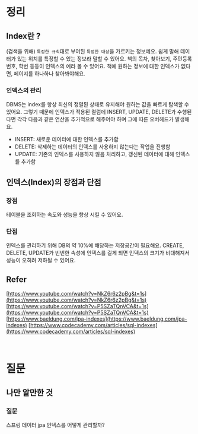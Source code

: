 # 정리

## Index란 ?

(검색을 위해) `특정한 규칙`대로 부여된 `특정한 대상`을 가르키는 정보예요. 쉽게 말해 데이터가 있는 위치를 특정할 수 있는 정보라 말할 수 있어요. 
책의 목차, 찾아보기, 주민등록번호, 학번 등등이 인덱스의 예라 볼 수 있어요. 책에 원하는 정보에 대한 인덱스가 없다면, 페이지를 하나하나 찾아봐야해요. 

### 인덱스의 관리

DBMS는 index를 항상 최신의 정렬된 상태로 유지해야 원하는 값을 빠르게 탐색할 수 있어요. 그렇기 때문에 인덱스가 적용된 컬럼에 INSERT, UPDATE, DELETE가 수행된다면 각각 다음과 같은 연산을 추가적으로 해주어야 하며 그에 따른 오버헤드가 발생해요.

- INSERT: 새로운 데이터에 대한 인덱스를 추가함
- DELETE: 삭제하는 데이터의 인덱스를 사용하지 않는다는 작업을 진행함
- UPDATE: 기존의 인덱스를 사용하지 않음 처리하고, 갱신된 데이터에 대해 인덱스를 추가함

## 인덱스(Index)의 장점과 단점

### 장점

테이블을 조회하는 속도와 성능을 향상 시킬 수 있어요.

### 단점

인덱스를 관리하기 위해 DB의 약 10%에 해당하는 저장공간이 필요해요. 
CREATE, DELETE, UPDATE가 빈번한 속성에 인덱스를 걸게 되면 인덱스의 크기가 비대해져서 성능이 오히려 저하될 수 있어요.

## Refer

[https://www.youtube.com/watch?v=NkZ6r6z2pBg&t=1s](https://www.youtube.com/watch?v=NkZ6r6z2pBg&t=1s)
[https://www.youtube.com/watch?v=P5SZaTQnVCA&t=1s](https://www.youtube.com/watch?v=P5SZaTQnVCA&t=1s)
[https://www.baeldung.com/jpa-indexes](https://www.baeldung.com/jpa-indexes)
[https://www.codecademy.com/articles/sql-indexes](https://www.codecademy.com/articles/sql-indexes)

<br> 

# 질문

## 나만 알만한 것

### 질문

스프링 데이터 jpa 인덱스를 어떻게 관리할까?